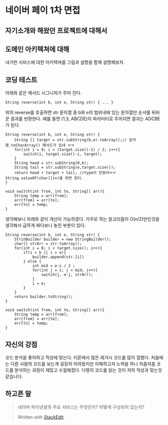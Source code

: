 # 네이버 페이 1차 면접

## 자기소개와 해왔던 프로젝트에 대해서

## 도메인 아키텍쳐에 대해

내가한 서비스에 대한 아키텍쳐를 그림과 설명을 함께 설명해보자. 

## 코딩 테스트
아래와 같은 메서드 시그니처가 주어 진다. 
```
String reverse(int b, int e, String str) { ... }
```
위의 reverse를 호출하면 str 문자열 중 b와 e의 범위내에 있는 문자열만 순서를 뒤바꾼 결과를 반환한다. 예를 들면 (1,3, ABCDE)이 파라미터로 주어지면 결과는 ADCBE가 된다. 

``` // myAnswer
String reverse(int b, int e, String str) {
	String [] target = str.subString(b,e).toArray();// 문자열.toCharArray() 메서드가 있네 ㅠㅠ
	for(int i = 0; i < (target.size()-1) / 2; i++){
		switch(i, target.size()-i, target);
	}
	String head = str.subString(0,b);
	String tail = str.subString(e,target.size());
	return head + target + tail; //type이 안맞아ㅠㅠ String.valueOf(char[]in)을 하면 된다.
}

void switch(int from, int to, String[] arr){
	String temp = arr[from];
	arr[from] = arr[to];
	arr[to] = temp;
}
```
생각해보니 아래와 같이 개선이 가능하겠다. 거꾸로 하는 알고리즘이 $O(n/2)$만인것을 생각해서 급하게 짜다보니 놓친 부분이 있다. 

``` // 
String reverse(int b, int e, String str) {
	StrinBuilder builder = new StringBuilder();
	char[] strArr = str.toArray();
	for(int i = 0; i < target.size(); i++){
		if(i < b || i > e){
			builder.append(str.[i])
		} else {
			int mid = e-i / 2 ; 
			for(int j = i; j < mid; j++){
				switch(j, e-j, strArr);
			}
			i = e;
		}
	}
	return builder.toString();
}

void switch(int from, int to, String[] arr){
	String temp = arr[from];
	arr[from] = arr[to];
	arr[to] = temp;
}
```

## 자신의 강점

코드 분석을 좋아하고 적성에 맞는다. 티몬에서 많은 레거시 코드를 많이 접했다. 처음에는 다른 사람의 코드를 보는게 굉장히 어려웠지만 이해하고자 노력을 하니 차츰차츰 코드를 분석하는 과정이 재밌고 수월해졌다. 다행히 코드를 읽는 것이 저의 적성과 맞는것 같습니다. 

## 하고픈 말

> 네이버 파이낸셜의 주요 서비스는 무엇인지? 어떻게 구성되어 있는지? 




> Written with [StackEdit](https://stackedit.io/).
<!--stackedit_data:
eyJoaXN0b3J5IjpbLTMzOTcwNjgyNV19
-->
